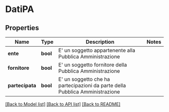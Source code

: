 # DatiPA

## Properties
Name | Type | Description | Notes
------------ | ------------- | ------------- | -------------
**ente** | **bool** | E&#39; un soggetto appartenente alla Pubblica Amministrazione | 
**fornitore** | **bool** | E&#39; un soggetto fornitore della Pubblica Amministrazione | 
**partecipata** | **bool** | E&#39; un soggetto che ha partecipazioni da parte della Pubblica Amministrazione | 

[[Back to Model list]](../README.md#documentation-for-models) [[Back to API list]](../README.md#documentation-for-api-endpoints) [[Back to README]](../README.md)


